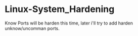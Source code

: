 # Linux-System_Hardening
Know Ports will be harden this time, later i'll try to add harden unknow/uncomman ports.

